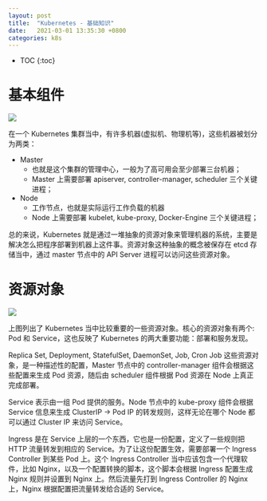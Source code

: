 ```yaml
---
layout: post
title:  "Kubernetes - 基础知识"
date:   2021-03-01 13:35:30 +0800
categories: k8s
---
```


* TOC
{:toc}


# 基本组件

![]( {{site.url}}/asset/k8s-basic-components.svg )

在一个 Kubernetes 集群当中，有许多机器(虚拟机、物理机等)，这些机器被划分为两类：
- Master
  - 也就是这个集群的管理中心，一般为了高可用会至少部署三台机器；
  - Master 上需要部署 apiserver, controller-manager, scheduler 三个关键进程；
- Node
  - 工作节点，也就是实际运行工作负载的机器
  - Node 上需要部署 kubelet, kube-proxy, Docker-Engine 三个关键进程；

总的来说，Kubernetes 就是通过一堆抽象的资源对象来管理机器的系统，主要是解决怎么把程序部署到机器上这件事。资源对象这种抽象的概念被保存在 etcd 存储当中，通过 master 节点中的 API Server 进程可以访问这些资源对象。


# 资源对象

![]( {{site.url}}/asset/kubernetes-resource-object.png )

上图列出了 Kubernetes 当中比较重要的一些资源对象。核心的资源对象有两个: Pod 和 Service，这也反映了 Kubernetes 的两大重要功能：部署和服务发现。

Replica Set, Deployment, StatefulSet, DaemonSet, Job, Cron Job 这些资源对象，是一种描述性的配置，Master 节点中的 controller-manager 组件会根据这些配置来生成 Pod 资源，随后由 scheduler 组件根据 Pod 资源在 Node 上真正完成部署。

Service 表示由一组 Pod 提供的服务。Node 节点中的 kube-proxy 组件会根据 Service 信息来生成 ClusterIP -> Pod IP 的转发规则，这样无论在哪个 Node 都可以通过 Cluster IP 来访问 Service。

Ingress 是在 Service 上层的一个东西，它也是一份配置，定义了一些规则把 HTTP 流量转发到相应的 Service。为了让这份配置生效，需要部署一个 Ingress Controller 到某些 Pod 上。这个 Ingress Controller 当中应该包含一个代理软件，比如 Nginx，以及一个配置转换的脚本，这个脚本会根据 Ingress 配置生成 Nginx 规则并设置到 Nginx 上。然后流量先打到 Ingress Controller 的 Nginx 上，Nginx 根据配置把流量转发给合适的 Service。